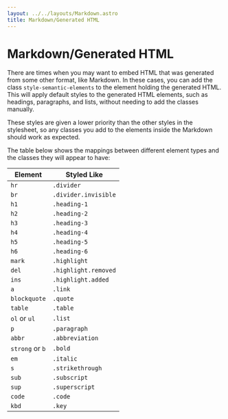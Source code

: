 ```yaml
---
layout: ../../layouts/Markdown.astro
title: Markdown/Generated HTML
---
```


# Markdown/Generated HTML

There are times when you may want to embed HTML that was generated from some other format, like Markdown.
In these cases, you can add the class `style-semantic-elements` to the element holding the generated HTML.
This will apply default styles to the generated HTML elements, such as headings, paragraphs, and lists,
without needing to add the classes manually.

These styles are given a lower priority than the other styles in the stylesheet, so any classes you add
to the elements inside the Markdown should work as expected.

The table below shows the mappings between different element types and the classes they will appear to have:

| Element         | Styled Like          |
| --------------- | -------------------- |
| `hr`            | `.divider`           |
| `br`            | `.divider.invisible` |
| `h1`            | `.heading-1`         |
| `h2`            | `.heading-2`         |
| `h3`            | `.heading-3`         |
| `h4`            | `.heading-4`         |
| `h5`            | `.heading-5`         |
| `h6`            | `.heading-6`         |
| `mark`          | `.highlight`         |
| `del`           | `.highlight.removed` |
| `ins`           | `.highlight.added`   |
| `a`             | `.link`              |
| `blockquote`    | `.quote`             |
| `table`         | `.table`             |
| `ol` or `ul`    | `.list`             |
| `p`             | `.paragraph`         |
| `abbr`          | `.abbreviation`      |
| `strong` or `b` | `.bold`              |
| `em`            | `.italic`            |
| `s`             | `.strikethrough`     |
| `sub`           | `.subscript`         |
| `sup`           | `.superscript`       |
| `code`          | `.code`              |
| `kbd`           | `.key`               |
